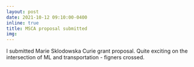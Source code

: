 ```yaml
---
layout: post
date: 2021-10-12 09:10:00-0400
inline: true
title: MSCA proposal submitted
img:
---
```


I submitted Marie Sklodowska Curie grant proposal. Quite exciting on the intersection of ML and transportation - figners crossed.

